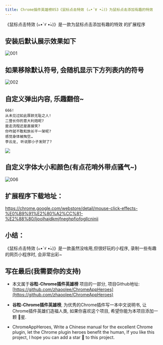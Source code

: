 ```yaml
---
title: Chrome插件英雄榜053《鼠标点击特效 (๑•́ ∀ •̀๑)》为鼠标点击添加有趣的特效
---
```


《鼠标点击特效 (๑•́ ∀ •̀๑)》是一款为鼠标点击添加有趣的特效 的扩展程序

## 安装后默认展示效果如下
![001](https://v2fy.com/asset/053_shu_biao_dian_ji_te_xiao/61599882-96008d80-ac5f-11e9-8329-60a44bb8ef11.gif)

## 如果移除默认符号, 会随机显示下方列表内的符号
![002](https://v2fy.com/asset/053_shu_biao_dian_ji_te_xiao/61599883-96992400-ac5f-11e9-9448-c3ad206f9ee4.gif)

## 自定义弹出内容, 乐趣翻倍~
```
666!
从未见过如此厚颜无耻之人!
二营长你的意大利炮呢?
是走流程还是直接笑?
你咋就不敢和旅长干一架呢?
感觉身体被掏空…
李云龙, 听说那小子发财了?
```
![](https://v2fy.com/asset/053_shu_biao_dian_ji_te_xiao/61600040-04921b00-ac61-11e9-8446-533752d71de1.gif)

## 自定义字体大小和颜色(有点花哨外带点骚气~)
![006](https://v2fy.com/asset/053_shu_biao_dian_ji_te_xiao/61600199-10321180-ac62-11e9-8e2b-8a9baa796b6d.gif)


## 扩展程序下载地址：
https://chrome.google.com/webstore/detail/mouse-click-effects-%E0%B9%91%E2%80%A2%CC%81-%E2%88%80/ljoolhajdkmjfneghpfiofogllcninii





## 小结：
《鼠标点击特效 (๑•́ ∀ •̀๑)》是一款虽然没啥用,但很好玩的小程序, 录制一些有趣的网页小程序时, 会非常出彩~




## 写在最后(我需要你的支持)

- 本文属于**谷粒-Chrome插件英雄榜** 项目的一部分, 项目Github地址: [https://github.com/zhaoolee/ChromeAppHeroes](https://github.com/zhaoolee/ChromeAppHeroes)

- **谷粒-Chrome插件英雄榜**, 为优秀的Chrome插件写一本中文说明书, 让Chrome插件英雄们造福人类, 如果你喜欢这个项目, 希望你能为本项目添加一颗 🌟星.

- ChromeAppHeroes, Write a Chinese manual for the excellent Chrome plugin, let the Chrome plugin heroes benefit the human, If you like this project, I hope you can add a star 🌟 to this project.
